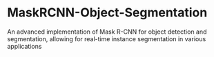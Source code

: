 # MaskRCNN-Object-Segmentation
An advanced implementation of Mask R-CNN for object detection and segmentation, allowing for real-time instance segmentation in various applications
